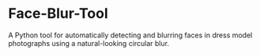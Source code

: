 # Face-Blur-Tool
A Python tool for automatically detecting and blurring faces in dress model photographs using a natural-looking circular blur.
